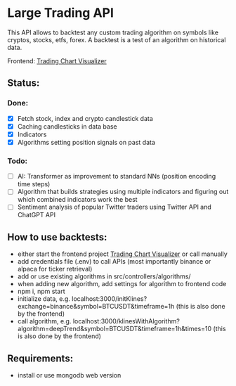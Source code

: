 # Large Trading API
This API allows to backtest any custom trading algorithm on symbols like cryptos, stocks, etfs, forex.
A backtest is a test of an algorithm on historical data.

Frontend: [Trading Chart Visualizer](https://github.com/janv93/trading-chart-visualizer)

## Status:

### Done:

- [x] Fetch stock, index and crypto candlestick data
- [x] Caching candlesticks in data base
- [x] Indicators
- [x] Algorithms setting position signals on past data

### Todo:

- [ ] AI: Transformer as improvement to standard NNs (position encoding time steps)
- [ ] Algorithm that builds strategies using multiple indicators and figuring out which combined indicators work the best
- [ ] Sentiment analysis of popular Twitter traders using Twitter API and ChatGPT API

## How to use backtests:

- either start the frontend project [Trading Chart Visualizer](https://github.com/janv93/trading-chart-visualizer) or call manually
- add credentials file (.env) to call APIs (most importantly binance or alpaca for ticker retrieval)
- add or use existing algorithms in src/controllers/algorithms/
- when adding new algorithm, add settings for algorithm to frontend code
- npm i, npm start
- initialize data, e.g. localhost:3000/initKlines?exchange=binance&symbol=BTCUSDT&timeframe=1h (this is also done by the frontend)
- call algorithm, e.g. localhost:3000/klinesWithAlgorithm?algorithm=deepTrend&symbol=BTCUSDT&timeframe=1h&times=10 (this is also done by the frontend)

## Requirements:

- install or use mongodb web version
